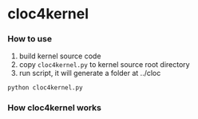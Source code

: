 # cloc4kernel

### How to use
1. build kernel source code
2. copy `cloc4kernel.py` to kernel source root directory
3. run script, it will generate a folder at ../cloc
```
python cloc4kernel.py
```



### How cloc4kernel works
